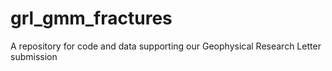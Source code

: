 # grl_gmm_fractures
A repository for code and data supporting our Geophysical Research Letter submission
